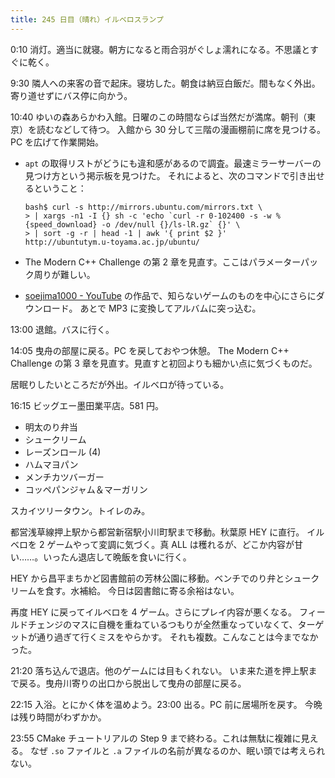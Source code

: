 ```yaml
---
title: 245 日目（晴れ）イルベロスランプ
---
```


0:10 消灯。適当に就寝。朝方になると雨合羽がぐしょ濡れになる。不思議とすぐに乾く。

9:30 隣人への来客の音で起床。寝坊した。朝食は納豆白飯だ。間もなく外出。寄り道せずにバス停に向かう。

10:40 ゆいの森あらかわ入館。日曜のこの時間ならば当然だが満席。朝刊（東京）を読むなどして待つ。
入館から 30 分して三階の漫画棚前に席を見つける。PC を広げて作業開始。

* `apt` の取得リストがどうにも違和感があるので調査。最速ミラーサーバーの見つけ方という掲示板を見つけた。
  それによると、次のコマンドで引き出せるということ：

  ```console
  bash$ curl -s http://mirrors.ubuntu.com/mirrors.txt \
  > | xargs -n1 -I {} sh -c 'echo `curl -r 0-102400 -s -w %{speed_download} -o /dev/null {}/ls-lR.gz` {}' \
  > | sort -g -r | head -1 | awk '{ print $2 }'
  http://ubuntutym.u-toyama.ac.jp/ubuntu/
  ```

* The Modern C++ Challenge の第 2 章を見直す。ここはパラメーターパック周りが難しい。
* [soejima1000 - YouTube][soejima1000] の作品で、知らないゲームのものを中心にさらにダウンロード。
  あとで MP3 に変換してアルバムに突っ込む。

13:00 退館。バスに行く。

14:05 曳舟の部屋に戻る。PC を戻しておやつ休憩。
The Modern C++ Challenge の第 3 章を見直す。見直すと初回よりも細かい点に気づくものだ。

居眠りしたいところだが外出。イルベロが待っている。

16:15 ビッグエー墨田業平店。581 円。

* 明太のり弁当
* シュークリーム
* レーズンロール (4)
* ハムマヨパン
* メンチカツバーガー
* コッペパンジャム＆マーガリン

スカイツリータウン。トイレのみ。

都営浅草線押上駅から都営新宿駅小川町駅まで移動。秋葉原 HEY に直行。
イルベロを 2 ゲームやって変調に気づく。真 ALL は穫れるが、どこか内容が甘い……。いったん退店して晩飯を食いに行く。

HEY から昌平まちかど図書館前の芳林公園に移動。ベンチでのり弁とシュークリームを食す。水補給。
今日は図書館に寄る余裕はない。

再度 HEY に戻ってイルベロを 4 ゲーム。さらにプレイ内容が悪くなる。
フィールドチェンジのマスに自機を重ねているつもりが全然重なっていなくて、ターゲットが通り過ぎて行くミスをやらかす。
それも複数。こんなことは今までなかった。

21:20 落ち込んで退店。他のゲームには目もくれない。
いま来た道を押上駅まで戻る。曳舟川寄りの出口から脱出して曳舟の部屋に戻る。

22:15 入浴。とにかく体を温めよう。23:00 出る。PC 前に居場所を戻す。
今晩は残り時間がわずかか。

23:55 CMake チュートリアルの Step 9 まで終わる。これは無駄に複雑に見える。
なぜ `.so` ファイルと `.a` ファイルの名前が異なるのか、眠い頭では考えられない。

[soejima1000]: https://www.youtube.com/user/soejima1000/videos

